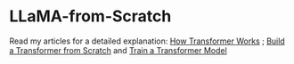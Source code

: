 # LLaMA-from-Scratch
Read my articles for a detailed explanation: [How Transformer Works](https://medium.com/@sayedebad.777/mastering-transformer-detailed-insights-into-each-block-and-their-math-4221c6ee0076) ;  [Build a Transformer from Scratch](https://medium.com/@sayedebad.777/mastering-transformer-detailed-insights-into-each-block-and-their-math-4221c6ee0076) and [Train a Transformer Model](https://medium.com/@sayedebad.777/training-a-transformer-model-from-scratch-25bb270f5888)

